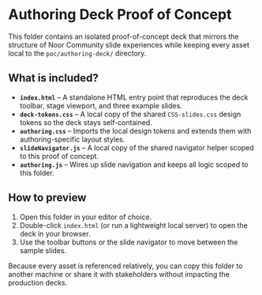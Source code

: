 # Authoring Deck Proof of Concept

This folder contains an isolated proof-of-concept deck that mirrors the structure of Noor Community slide experiences while keeping every asset local to the `poc/authoring-deck/` directory.

## What is included?

- **`index.html`** – A standalone HTML entry point that reproduces the deck toolbar, stage viewport, and three example slides.
- **`deck-tokens.css`** – A local copy of the shared `CSS-slides.css` design tokens so the deck stays self-contained.
- **`authoring.css`** – Imports the local design tokens and extends them with authoring-specific layout styles.
- **`slideNavigator.js`** – A local copy of the shared navigator helper scoped to this proof of concept.
- **`authoring.js`** – Wires up slide navigation and keeps all logic scoped to this folder.

## How to preview

1. Open this folder in your editor of choice.
2. Double-click `index.html` (or run a lightweight local server) to open the deck in your browser.
3. Use the toolbar buttons or the slide navigator to move between the sample slides.

Because every asset is referenced relatively, you can copy this folder to another machine or share it with stakeholders without impacting the production decks.
